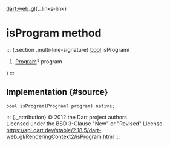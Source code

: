[dart:web\_gl](../../dart-web_gl/dart-web_gl-library){._links-link}

isProgram method
================

::: {.section .multi-line-signature}
[bool](../../dart-core/bool-class) isProgram(

1.  [Program](../program-class)? program

)
:::

Implementation {#source}
--------------

``` {.language-dart data-language="dart"}
bool isProgram(Program? program) native;
```

::: {._attribution}
© 2012 the Dart project authors\
Licensed under the BSD 3-Clause \"New\" or \"Revised\" License.\
<https://api.dart.dev/stable/2.18.5/dart-web_gl/RenderingContext2/isProgram.html>
:::
